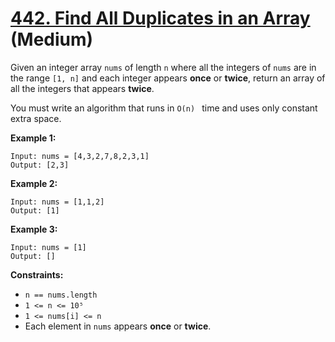 # [442. Find All Duplicates in an Array][link] (Medium)

[link]: https://leetcode.com/problems/find-all-duplicates-in-an-array/

Given an integer array `nums` of length `n` where all the integers of `nums` are in the range `[1,
n]` and each integer appears **once** or **twice**, return an array of all the integers that appears
**twice**.

You must write an algorithm that runs in `O(n) ` time and uses only constant extra space.

**Example 1:**

```
Input: nums = [4,3,2,7,8,2,3,1]
Output: [2,3]
```

**Example 2:**

```
Input: nums = [1,1,2]
Output: [1]
```

**Example 3:**

```
Input: nums = [1]
Output: []
```

**Constraints:**

- `n == nums.length`
- `1 <= n <= 10⁵`
- `1 <= nums[i] <= n`
- Each element in `nums` appears **once** or **twice**.
